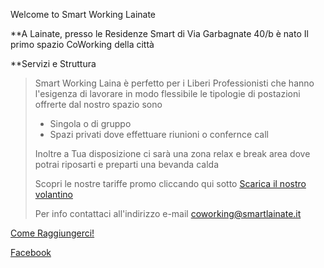 Welcome to Smart Working Lainate

**A Lainate, presso le Residenze Smart di Via Garbagnate 40/b
è nato Il primo spazio CoWorking della città   

**Servizi e Struttura

> Smart Working Laina è perfetto per i Liberi Professionisti che hanno l'esigenza di lavorare in modo flessibile le tipologie di postazioni offrerte dal nostro spazio sono 
>
> * Singola o di gruppo 
> * Spazi privati dove effettuare riunioni o confernce call
>
> Inoltre a Tua disposizione ci sarà una zona relax e break area dove potrai riposarti e preparti una bevanda calda
>
>
> Scopri le nostre tariffe promo cliccando qui sotto 
> <a href="https://scontent-mxp1-1.xx.fbcdn.net/v/t1.0-9/47008226_369455500293082_2583211022231797760_n.jpg?_nc_cat=104&_nc_eui2=AeHq8XugHUhfKgtEgYRqnHlvYIwq_mf907Wogo5qg960mU2j-HcQzfqiXQNPVubVAwlOGfpfZC3-FCbfdtXGqabHfUfyEQA3M8PPffs9wzN1CQ&_nc_ht=scontent-mxp1-1.xx&oh=6aab23a380e277d82c56d2518abcb107&oe=5C67FBB0" download>Scarica il nostro volantino</a>
> 
> Per info contattaci all'indirizzo e-mail <coworking@smartlainate.it>

[Come Raggiungerci!](https://www.google.com/maps/place/Via+Garbagnate,+40,+20020+Lainate+MI/data=!4m2!3m1!1s0x4786949b4475c127:0xf69ee47b2d416746?ved=2ahUKEwj2hu3X_vreAhUO3KQKHfYECDsQ8gEwAHoECAAQAQ)

[Facebook](https://www.facebook.com/SmartWorkingLainate/)

<body background="https://ams3.digitaloceanspaces.com/sempionenews/2016/06/coworking-residenze.jpg" alt="Girl in a jacket" style="width:1280px;height:768px;background-repeat:no-repeat;">

